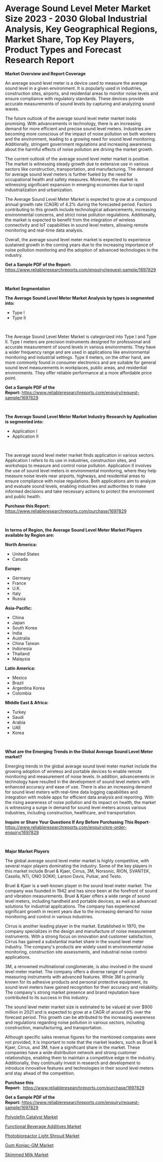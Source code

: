 <p><h1>Average Sound Level Meter Market Size 2023 - 2030 Global Industrial Analysis, Key Geographical Regions, Market Share, Top Key Players, Product Types and Forecast Research Report</h1></p><p><strong>Market Overview and Report Coverage</strong></p>
<p><p>An average sound level meter is a device used to measure the average sound level in a given environment. It is popularly used in industries, construction sites, airports, and residential areas to monitor noise levels and ensure compliance with regulatory standards. These devices provide accurate measurements of sound levels by capturing and analyzing sound waves.</p><p>The future outlook of the average sound level meter market looks promising. With advancements in technology, there is an increasing demand for more efficient and precise sound level meters. Industries are becoming more conscious of the impact of noise pollution on both workers and the environment, leading to a growing need for sound level monitoring. Additionally, stringent government regulations and increasing awareness about the harmful effects of noise pollution are driving the market growth.</p><p>The current outlook of the average sound level meter market is positive. The market is witnessing steady growth due to extensive use in various sectors like construction, transportation, and manufacturing. The demand for average sound level meters is further fueled by the need for occupational health and safety measures. Moreover, the market is witnessing significant expansion in emerging economies due to rapid industrialization and urbanization.</p><p>The Average Sound Level Meter Market is expected to grow at a compound annual growth rate (CAGR) of 4.2% during the forecasted period. Factors contributing to this growth include technological advancements, increasing environmental concerns, and strict noise pollution regulations. Additionally, the market is expected to benefit from the integration of wireless connectivity and IoT capabilities in sound level meters, allowing remote monitoring and real-time data analysis.</p><p>Overall, the average sound level meter market is expected to experience sustained growth in the coming years due to the increasing importance of noise pollution monitoring and the adoption of advanced technologies in the industry.</p></p>
<p><strong>Get a Sample PDF of the Report:</strong> <a href="https://www.reliableresearchreports.com/enquiry/request-sample/1697829">https://www.reliableresearchreports.com/enquiry/request-sample/1697829</a></p>
<p>&nbsp;</p>
<p><strong>Market Segmentation</strong></p>
<p><strong>The Average Sound Level Meter Market Analysis by types is segmented into:</strong></p>
<p><ul><li>Type I</li><li>Type II</li></ul></p>
<p>&nbsp;</p>
<p><p>The Average Sound Level Meter Market is categorized into Type I and Type II. Type I meters are precision instruments designed for professional and accurate measurement of sound levels in various environments. They have a wider frequency range and are used in applications like environmental monitoring and industrial settings. Type II meters, on the other hand, are more commonly found in consumer electronics and are suitable for general sound level measurements in workplaces, public areas, and residential environments. They offer reliable performance at a more affordable price point.</p></p>
<p><strong>Get a Sample PDF of the Report:</strong>&nbsp;<a href="https://www.reliableresearchreports.com/enquiry/request-sample/1697829">https://www.reliableresearchreports.com/enquiry/request-sample/1697829</a></p>
<p>&nbsp;</p>
<p><strong>The Average Sound Level Meter Market Industry Research by Application is segmented into:</strong></p>
<p><ul><li>Application I</li><li>Application II</li></ul></p>
<p>&nbsp;</p>
<p><p>The average sound level meter market finds application in various sectors. Application I refers to its use in industries, construction sites, and workshops to measure and control noise pollution. Application II involves the use of sound level meters in environmental monitoring, where they help measure noise levels near airports, highways, and residential areas to ensure compliance with noise regulations. Both applications aim to analyze and evaluate sound levels, enabling industries and authorities to make informed decisions and take necessary actions to protect the environment and public health.</p></p>
<p><strong>Purchase this Report:</strong>&nbsp; <a href="https://www.reliableresearchreports.com/purchase/1697829">https://www.reliableresearchreports.com/purchase/1697829</a></p>
<p>&nbsp;</p>
<p><strong>In terms of Region, the Average Sound Level Meter Market Players available by Region are:</strong></p>
<p>
    <p> <strong> North America: </strong>
        <ul>
            <li>United States</li>
            <li>Canada</li>
        </ul>
        </p> 
    <p> <strong> Europe: </strong>
        <ul>
            <li>Germany</li>
            <li>France</li>
            <li>U.K.</li>
            <li>Italy</li>
            <li>Russia</li>
        </ul>
        </p> 
    <p> <strong> Asia-Pacific: </strong>
        <ul>
            <li>China</li>
            <li>Japan</li>
            <li>South Korea</li>
            <li>India</li>
            <li>Australia</li>
            <li>China Taiwan</li>
            <li>Indonesia</li>
            <li>Thailand</li>
            <li>Malaysia</li>
        </ul>
        </p> 
    <p> <strong> Latin America: </strong>
        <ul>
            <li>Mexico</li>
            <li>Brazil</li>
            <li>Argentina Korea</li>
            <li>Colombia</li>
        </ul>
        </p> 
    <p> <strong> Middle East & Africa: </strong>
        <ul>
            <li>Turkey</li>
            <li>Saudi</li>
            <li>Arabia</li>
            <li>UAE</li>
            <li>Korea</li>
        </ul>
    </p>
    </p>
<p>&nbsp;</p>
<p><strong>What are the Emerging Trends in the Global Average Sound Level Meter market?</strong></p>
<p><p>Emerging trends in the global average sound level meter market include the growing adoption of wireless and portable devices to enable remote monitoring and measurement of noise levels. In addition, advancements in technology have resulted in the development of sound level meters with enhanced accuracy and ease of use. There is also an increasing demand for sound level meters with real-time data logging capabilities and integration with mobile apps for efficient data analysis and reporting. With the rising awareness of noise pollution and its impact on health, the market is witnessing a surge in demand for sound level meters across various industries, including construction, healthcare, and transportation.</p></p>
<p><strong>Inquire or Share Your Questions If Any Before Purchasing This Report</strong>- <a href="https://www.reliableresearchreports.com/enquiry/pre-order-enquiry/1697829">https://www.reliableresearchreports.com/enquiry/pre-order-enquiry/1697829</a></p>
<p>&nbsp;</p>
<p><strong>Major Market Players</strong></p>
<p><p>The global average sound level meter market is highly competitive, with several major players dominating the industry. Some of the key players in this market include Bruel & Kjaer, Cirrus, 3M, Norsonic, RION, SVANTEK, Casella, NTi, ONO SOKKI, Larson Davis, Pulsar, and Testo.</p><p>Bruel & Kjaer is a well-known player in the sound level meter market. The company was founded in 1942 and has since been at the forefront of sound and vibration measurements. Bruel & Kjaer offers a wide range of sound level meters, including handheld and portable devices, as well as advanced solutions for industrial applications. The company has experienced significant growth in recent years due to the increasing demand for noise monitoring and control in various industries.</p><p>Cirrus is another leading player in the market. Established in 1970, the company specializes in the design and manufacture of noise measurement instruments. With a strong focus on innovation and customer satisfaction, Cirrus has gained a substantial market share in the sound level meter industry. The company's products are widely used in environmental noise monitoring, construction site assessments, and industrial noise control applications.</p><p>3M, a renowned multinational conglomerate, is also involved in the sound level meter market. The company offers a diverse range of sound measuring instruments with advanced features. While 3M is primarily known for its adhesive products and personal protective equipment, its sound level meters have gained recognition for their accuracy and reliability. The company's strong market presence and brand reputation have contributed to its success in this industry.</p><p>The sound level meter market size is estimated to be valued at over $900 million in 2021 and is expected to grow at a CAGR of around 6% over the forecast period. This growth can be attributed to the increasing awareness and regulations regarding noise pollution in various sectors, including construction, manufacturing, and transportation.</p><p>Although specific sales revenue figures for the mentioned companies were not provided, it is important to note that the market leaders, such as Bruel & Kjaer, Cirrus, and 3M, have a significant share in the market. These companies have a wide distribution network and strong customer relationships, enabling them to maintain a competitive edge in the industry. Additionally, they continually invest in research and development to introduce innovative features and technologies in their sound level meters and stay ahead of the competition.</p></p>
<p><strong>Purchase this Report:</strong>&nbsp;&nbsp;<a href="https://www.reliableresearchreports.com/purchase/1697829">https://www.reliableresearchreports.com/purchase/1697829</a></p>
<p></p>
<p><strong>Get a Sample PDF of the Report:</strong>&nbsp;<a href="https://www.reliableresearchreports.com/enquiry/request-sample/1697829">https://www.reliableresearchreports.com/enquiry/request-sample/1697829</a></p>
<p><p><a href="https://medium.com/@santosdicki2023/polyolefin-catalyst-market-size-growth-forecast-2023-2030-f4ec0acd4883">Polyolefin Catalyst Market</a></p><p><a href="https://www.linkedin.com/pulse/functional-beverage-additives-market-research-report/">Functional Beverage Additives Market</a></p><p><a href="https://www.linkedin.com/pulse/photobioreactor-light-shroud-market-research-report-unlocks/">Photobioreactor Light Shroud Market</a></p><p><a href="https://www.linkedin.com/pulse/gum-konjac-gm-market-challenges-opportunities-growth/">Gum Konjac-GM Market</a></p><p><a href="https://medium.com/@yashreports27/skimmed-milk-market-size-growth-forecast-2023-2030-bbd3cea65104">Skimmed Milk Market</a></p></p>